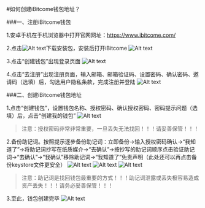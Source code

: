#如何创建iBitcome钱包地址？

###一、注册iBitcome钱包

1.安卓手机在手机浏览器中打开官网网址：https://www.ibitcome.com/


2.点击![Alt text](./1531984683604.png)下载安装包，安装后打开iBitcome
![Alt text](./1531984713906.png)

3.点击“创建钱包”出现登录页面
 ![Alt text](./1531984746087.png)


4.点击“去注册”出现注册页面，输入邮箱、邮箱验证码、设置密码、确认密码、邀请码（选填）后，勾选用户隐私条款，完成注册并登陆
![Alt text](./1531984759429.png)

 

###二、创建iBitcome钱包地址


1.点击“创建钱包”，设置钱包名称、授权密码、确认授权密码、密码提示问题（选填）后，点击“创建我的钱包”
![Alt text](./1531984779320.png)

>注意：授权密码非常非常重要，一旦丢失无法找回！！！请妥善保管！！！


2.备份助记词。按照提示逐步备份助记词：立即备份→输入授权密码确认→“我知道了”→将助记词抄写在纸质媒介→“去确认”→按抄写的助记词顺序点击验证助记词→“去确认”→“我确认”移除助记词→“我知道了”免责声明（此处还可以再点击备份keystore文件更安全）
![Alt text](./1531984837542.png) ![Alt text](./1531984909007.png)
 ![Alt text](./1531984915670.png)

>注意：助记词是找回钱包最重要的方式！！！助记词泄露或丢失极容易造成资产丢失！！！请务必妥善保管！！！


3.至此，钱包创建完毕
![Alt text](./1531984950721.png)


